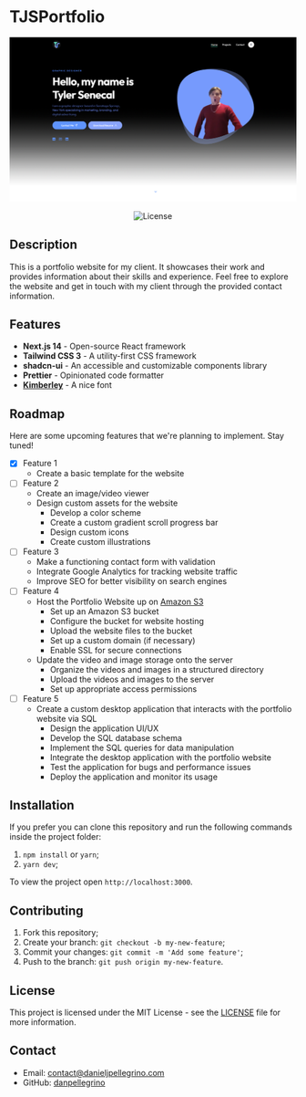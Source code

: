 # TJSPortfolio

<p align="center">
  <img src="public/front.png" alt="Next.js Portfolio Website">
</p>

<p align="center">
  <img alt="License" src="https://img.shields.io/github/license/chhpt/typescript-nextjs-starter?style=for-the-badge&color=24B36B&labelColor=000000">
  </a>
</p>

## Description

This is a portfolio website for my client. It showcases their work and provides information about their skills and experience. Feel free to explore the website and get in touch with my client through the provided contact information.

## Features

- **Next.js 14** - Open-source React framework
- **Tailwind CSS 3** - A utility-first CSS framework
- **shadcn-ui** - An accessible and customizable components library
- **Prettier** - Opinionated code formatter
- **[Kimberley](https://typodermicfonts.com/kimberley/)** - A nice font

## Roadmap

Here are some upcoming features that we're planning to implement. Stay tuned!

- [x] Feature 1
  - Create a basic template for the website
- [ ] Feature 2
  - Create an image/video viewer
  - Design custom assets for the website
    - Develop a color scheme
    - Create a custom gradient scroll progress bar
    - Design custom icons
    - Create custom illustrations
- [ ] Feature 3
  - Make a functioning contact form with validation
  - Integrate Google Analytics for tracking website traffic
  - Improve SEO for better visibility on search engines
- [ ] Feature 4
  - Host the Portfolio Website up on [Amazon S3](https://aws.amazon.com/s3/)
    - Set up an Amazon S3 bucket
    - Configure the bucket for website hosting
    - Upload the website files to the bucket
    - Set up a custom domain (if necessary)
    - Enable SSL for secure connections
  - Update the video and image storage onto the server
    - Organize the videos and images in a structured directory
    - Upload the videos and images to the server
    - Set up appropriate access permissions
- [ ] Feature 5
  - Create a custom desktop application that interacts with the portfolio website via SQL
    - Design the application UI/UX
    - Develop the SQL database schema
    - Implement the SQL queries for data manipulation
    - Integrate the desktop application with the portfolio website
    - Test the application for bugs and performance issues
    - Deploy the application and monitor its usage
  
## Installation

If you prefer you can clone this repository and run the following commands inside the project folder:

1. `npm install` or `yarn`;
2. `yarn dev`;

To view the project open `http://localhost:3000`.

## Contributing

1. Fork this repository;
2. Create your branch: `git checkout -b my-new-feature`;
3. Commit your changes: `git commit -m 'Add some feature'`;
4. Push to the branch: `git push origin my-new-feature`.

## License

This project is licensed under the MIT License - see the [LICENSE](LICENSE) file for more information.

## Contact

- Email: contact@danieljpellegrino.com
- GitHub: [danpellegrino](https://github.com/danpellegrino)
